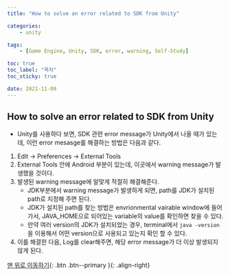 ```yaml
---
title: "How to solve an error related to SDK from Unity"

categories:
    - unity

tags:
    - [Game Engine, Unity, SDK, error, warning, Self-Study]

toc: true
toc_label: "목차"
toc_sticky: true

date: 2021-11-09
---
```


## How to solve an error related to SDK from Unity
- Unity를 사용하다 보면, SDK 관련 error message가 Unity에서 나올 때가 있는데, 이런 error mesasge를 해결하는 방법은 다음과 같다.
1. Edit -> Preferences -> External Tools
2. External Tools 안에 Android 부분이 있는데, 이곳에서 warning message가 발생했을 것이다.
3. 발생된 warning message에 알맞게 적절히 해결해준다.
    - JDK부분에서 warning message가 발생하게 되면, path를 JDK가 설치된 path로 지정해 주면 된다.
    - JDK가 설치된 path를 찾는 방법은 envrionmental vairable window에 들어가서, JAVA_HOME으로 되어있는 variable의 value를 확인하면 찾을 수 있다.
    - 만약 여러 version의 JDK가 설치되었는 경우, terminal에서 `java -version`을 이용해서 어떤 version으로 사용되고 있는지 확인 할 수 있다.
4. 이를 해결한 다음, Log를 clear해주면, 해당 error message가 더 이상 발생되지 않게 된다.

[맨 위로 이동하기](#){: .btn .btn--primary }{: .align-right}
